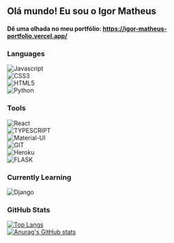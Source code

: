 ## Olá mundo! Eu sou o Igor Matheus
#### Dê uma olhada no meu portfólio: https://igor-matheus-portfolio.vercel.app/

### Languages

![Javascript](https://img.shields.io/badge/-JAVASCRIPT-black?style=plastic&logo=javascript) <br>
![CSS3](https://img.shields.io/badge/-CSS3-blue?style=plastic&logo=css3) <br>
![HTML5](https://img.shields.io/badge/-HTML5-white?style=plastic&logo=html5) <br>
![Python](https://img.shields.io/badge/-PYTHON-yellow?style=plastic&logo=python) <br>


### Tools

![React](https://img.shields.io/badge/-REACT-9cf?style=plastic&logo=react) <br>
![TYPESCRIPT](https://img.shields.io/badge/-TYPESCRIPT-white?style=plastic&logo=typescript) <br>
![Material-UI](https://img.shields.io/badge/-MATERIAL--UI-blue?style=plastic&logo=materialui) <br>
![GIT](https://img.shields.io/badge/-GIT-white?style=plastic&logo=git) <br>
![Heroku](https://img.shields.io/badge/-HEROKU-blueviolet?style=plastic&logo=heroku) <br>
![FLASK](https://img.shields.io/badge/-FLASK-red?style=plastic&logo=flask)


### Currently Learning

![Django](https://img.shields.io/badge/-DJANGO-green?style=plastic&logo=django)


### GitHub Stats

[![Top Langs](https://github-readme-stats.vercel.app/api/top-langs/?username=igormgg&theme=radical)](https://github.com/anuraghazra/github-readme-stats) <br>
[![Anurag's GitHub stats](https://github-readme-stats.vercel.app/api?username=igormgg&show_icons=true&theme=radical)](https://github.com/anuraghazra/github-readme-stats) 

<!--
**igormgg/igormgg** is a ✨ _special_ ✨ repository because its `README.md` (this file) appears on your GitHub profile.

Here are some ideas to get you started: 👋

- 🔭 I’m currently working on ...
- 🌱 I’m currently learning ...
- 👯 I’m looking to collaborate on ...
- 🤔 I’m looking for help with ...
- 💬 Ask me about ...
- 📫 How to reach me: ...
- 😄 Pronouns: ...
- ⚡ Fun fact: ...
-->
